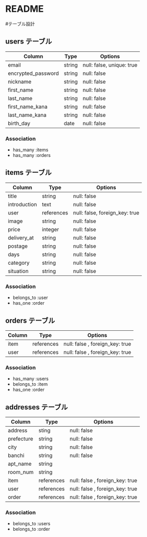 # README

#テーブル設計

## users テーブル

| Column             | Type   | Options                   |
| ------------------ | ------ | ------------------------- |
| email              | string | null: false, unique: true |
| encrypted_password | string | null: false               |
| nickname           | string | null: false               |
| first_name         | string | null: false               |      
| last_name          | string | null: false               |
| first_name_kana    | string | null: false               |
| last_name_kana     | string | null: false               |
| birth_day          | date   | null: false               |

### Association

 - has_many :items
 - has_many :orders

## items テーブル

| Column             | Type       | Options                         |
| ------------------ | ---------- | ------------------------------- |
| title              | string     | null: false                     |
| introduction       | text       | null: false                     |
| user               | references | null: false, foreign_key: true  |
| image              | string     | null: false                     |
| price              | integer    | null: false                     |
| delivery_at        | string     | null: false                     |
| postage            | string     | null: false                     |
| days               | string     | null: false                     |
| category           | string     | null: false                     |
| situation          | string     | null: false                     |



### Association

 - belongs_to :user
 - has_one :order

## orders テーブル

| Column    | Type       | Options                         |
| --------- | ---------- | ------------------------------- |
| item      | references | null: false , foreign_key: true |
| user      | references | null: false , foreign_key: true |

### Association

 - has_many :users
 - belongs_to :item
 - has_one :order

## addresses テーブル

| Column    | Type       | Options                         |
| --------- | ---------- | ------------------------------- |
| address   | sting      | null: false                     |
| prefecture| string     | null: false                     |
| city      | string     | null: false                     |
| banchi    | string     | null: false                     |
| apt_name  | string     |                                 |
| room_num  | string     |                                 |
| item      | references | null: false , foreign_key: true |
| user      | references | null: false , foreign_key: true |
| order     | references | null: false , foreign_key: true |

### Association

 - belongs_to :users
 - belongs_to :order